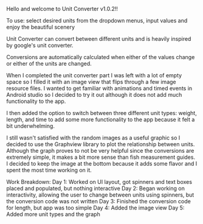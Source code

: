 Hello and welcome to Unit Converter v1.0.2!!

To use: select desired units from the dropdown menus, input values and enjoy the
beautiful scenery

Unit Converter can convert between different units and is heavily inspired
by google's unit converter.

Conversions are automatically calculated when either of the values change or either
of the units are changed.

When I completed the unit converter part I was left with a lot of empty space so
I filled it with an image view that flips through a few image resource files. I wanted
to get familiar with animations and timed events in Android studio so I decided to
try it out although it does not add much functionality to the app.

I then added the option to switch between three different unit types: weight, length, and
time to add some more functionality to the app because it felt a bit underwhelming.

I still wasn't satisfied with the random images as a useful graphic so I decided
to use the Graphview library to plot the relationship between units. Although the
graph proves to not be very helpful since the conversions are extremely simple,
it makes a bit more sense than fish measurement guides. I decided to keep the image
at the bottom because it adds some flavor and I spent the most time working on it.

Work Breakdown:
Day 1:
    Worked on UI layout, got spinners and text boxes placed and populated, but nothing
    interactive
Day 2:
    Began working on interactivity, allowing the user to change between units using
    spinners, but the conversion code was not written
Day 3:
    Finished the conversion code for length, but app was too simple
Day 4:
    Added the image view
Day 5:
    Added more unit types and the graph

